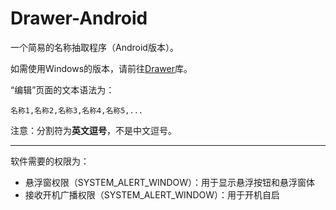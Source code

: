 # Drawer-Android

一个简易的名称抽取程序（Android版本）。

如需使用Windows的版本，请前往[Drawer](https://github.com/YuXiang187/Drawer)库。

“编辑”页面的文本语法为：

```
名称1,名称2,名称3,名称4,名称5,...
```

注意：分割符为**英文逗号**，不是中文逗号。

---

软件需要的权限为：

* 悬浮窗权限（SYSTEM_ALERT_WINDOW）：用于显示悬浮按钮和悬浮窗体
* 接收开机广播权限（SYSTEM_ALERT_WINDOW）：用于开机自启

